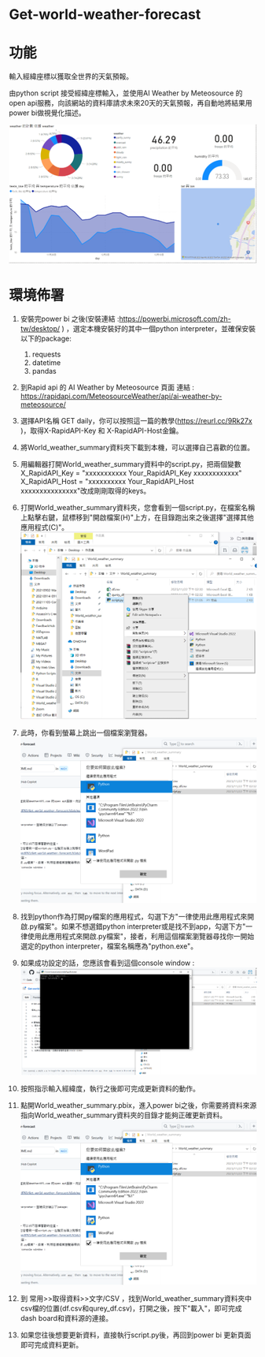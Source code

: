 # Get-world-weather-forecast

# 功能

輸入經緯座標以獲取全世界的天氣預報。

由python script 接受經緯座標輸入，並使用AI Weather by Meteosource 的open api服務，向該網站的資料庫請求未來20天的天氣預報，再自動地將結果用power bi做視覺化描述。

![alt text](https://github.com/ilovec8763/Get-world-weather-forecast/blob/main/demo_pic1.png)

# 環境佈署
1. 安裝完power bi 之後(安裝連結 :https://powerbi.microsoft.com/zh-tw/desktop/ ) ，選定本機安裝好的其中一個python interpreter，並確保安裝以下的package:
    1. requests
    2. datetime
    3. pandas
    
2. 到Rapid api 的 AI Weather by Meteosource 頁面 連結 : https://rapidapi.com/MeteosourceWeather/api/ai-weather-by-meteosource/ 

3. 選擇API名稱 GET daily，你可以按照這一篇的教學(https://reurl.cc/9Rk27x )，取得X-RapidAPI-Key 和 X-RapidAPI-Host金鑰。

4. 將World_weather_summary資料夾下載到本機，可以選擇自己喜歡的位置。

5. 用編輯器打開World_weather_summary資料中的script.py，把兩個變數 X_RapidAPI_Key = "xxxxxxxxxxx Your_RapidAPI_Key xxxxxxxxxxxx"
X_RapidAPI_Host = "xxxxxxxxxx Your_RapidAPI_Host xxxxxxxxxxxxxxx"改成剛剛取得的keys。

6. 打開World_weather_summary資料夾，您會看到一個script.py，在檔案名稱上點擊右鍵，鼠標移到"開啟檔案(H)"上方，在目錄跑出來之後選擇"選擇其他應用程式(C)"。
  ![alt text](https://github.com/ilovec8763/Get-world-weather-forecast/blob/main/demo_step3.png)

7. 此時，你看到螢幕上跳出一個檔案瀏覽器。
  ![alt text](https://github.com/ilovec8763/Get-world-weather-forecast/blob/main/demo_step5.png)

8. 找到python作為打開py檔案的應用程式，勾選下方"一律使用此應用程式來開啟.py檔案"。如果不想選錯python interpreter或是找不到app，勾選下方"一律使用此應用程式來開啟.py檔案"，接者，利用這個檔案瀏覽器尋找你一開始選定的python interpreter，檔案名稱應為"python.exe"。

9. 如果成功設定的話，您應該會看到這個console window :
  ![alt text](https://github.com/ilovec8763/Get-world-weather-forecast/blob/main/console_win.png)

10. 按照指示輸入經緯度，執行之後即可完成更新資料的動作。

11. 點開World_weather_summary.pbix，進入power bi之後，你需要將資料來源指向World_weather_summary資料夾的目錄才能夠正確更新資料。
    ![alt text](https://github.com/ilovec8763/Get-world-weather-forecast/blob/main/demo_step5.png)
   
12. 到 常用>>取得資料>>文字/CSV ，找到World_weather_summary資料夾中csv檔的位置(df.csv和qurey_df.csv)，打開之後，按下"載入"，即可完成dash board和資料源的連接。

13. 如果您往後想要更新資料，直接執行script.py後，再回到power bi 更新頁面即可完成資料更新。

